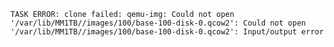 
`TASK ERROR: clone failed: qemu-img: Could not open '/var/lib/MM1TB//images/100/base-100-disk-0.qcow2': Could not open '/var/lib/MM1TB//images/100/base-100-disk-0.qcow2': Input/output error`